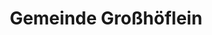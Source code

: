 ---
title: Gemeinde Großhöflein
url: /gemeinde-grosshoeflein/
latitude: 47.839
longitude: 16.497
---